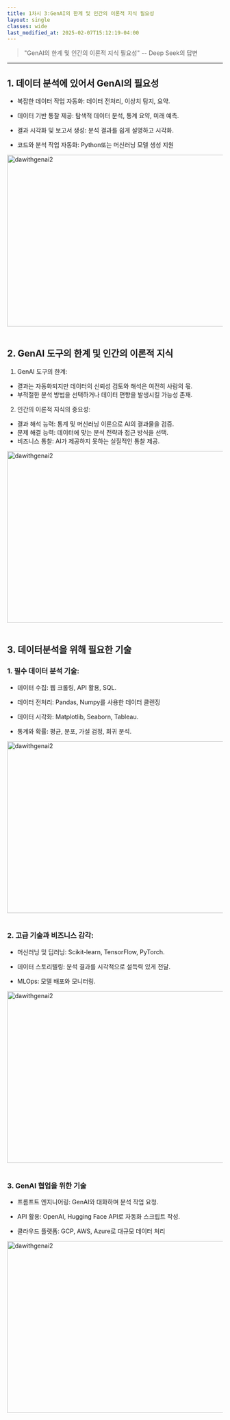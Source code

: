 ```yaml
---
title: 1차시 3:GenAI의 한계 및 인간의 이론적 지식 필요성
layout: single
classes: wide
last_modified_at: 2025-02-07T15:12:19-04:00
---
```


> "GenAI의 한계 및 인간의 이론적 지식 필요성" -- Deep Seek의 답변

---

## 1. 데이터 분석에 있어서 GenAI의 필요성
- 복잡한 데이터 작업 자동화: 
	데이터 전처리, 이상치 탐지, 요약.

- 데이터 기반 통찰 제공: 
	탐색적 데이터 분석, 통계 요약, 미래 예측.

- 결과 시각화 및 보고서 생성: 
	분석 결과를 쉽게 설명하고 시각화.

- 코드와 분석 작업 자동화: 
	Python또는 머신러닝 모델 생성 지원

<!-- 사이즈 조정시, 이미지를 삽입하려면 assets/images에 이미지를 넣고 이미지명을 이곳에 기재 -->
<img src="{{ site.url }}{{ site.baseurl }}/assets/images/genAI_function.jpg" alt="dawithgenai2" width="600" height="400">
<!-- <br>태그는 줄바꿈 삽입 -->
<br>
<br>

## 2. GenAI 도구의 한계 및 인간의 이론적 지식
1. GenAI 도구의 한계: 
- 결과는 자동화되지만 데이터의 신뢰성 검토와 해석은 여전히 사람의 몫.
- 부적절한 분석 방법을 선택하거나 데이터 편향을 발생시킬 가능성 존재.


2. 인간의 이론적 지식의 중요성:
- 결과 해석 능력: 
	통계 및 머신러닝 이론으로 AI의 결과물을 검증.
- 문제 해결 능력: 
	데이터에 맞는 분석 전략과 접근 방식을 선택.
- 비즈니스 통찰: 
	AI가 제공하지 못하는 실질적인 통찰 제공.

<!-- 사이즈 조정시, 이미지를 삽입하려면 assets/images에 이미지를 넣고 이미지명을 이곳에 기재 -->
<img src="{{ site.url }}{{ site.baseurl }}/assets/images/human_function.jpg" alt="dawithgenai2" width="600" height="400">
<br>
<br>

## 3. 데이터분석을 위해 필요한 기술
### 1. 필수 데이터 분석 기술:

- 데이터 수집: 
   웹 크롤링, API 활용, SQL.

- 데이터 전처리: 
	Pandas, Numpy를 사용한 데이터 클렌징

- 데이터 시각화: 
	Matplotlib, Seaborn, Tableau.

- 통계와 확률:
	 평균, 분포, 가설 검정, 회귀 분석.

<!-- 사이즈 조정시, 이미지를 삽입하려면 assets/images에 이미지를 넣고 이미지명을 이곳에 기재 -->
<img src="{{ site.url }}{{ site.baseurl }}/assets/images/da_basic.jpg" alt="dawithgenai2" width="600" height="400">
<br>
<br>

### 2. 고급 기술과 비즈니스 감각:

- 머신러닝 및 딥러닝: 
	Scikit-learn, TensorFlow, PyTorch.

- 데이터 스토리텔링: 
	분석 결과를 시각적으로 설득력 있게 전달.

- MLOps: 
	모델 배포와 모니터링.

<!-- 사이즈 조정시, 이미지를 삽입하려면 assets/images에 이미지를 넣고 이미지명을 이곳에 기재 -->
<img src="{{ site.url }}{{ site.baseurl }}/assets/images/da_intermediate.jpg" alt="dawithgenai2" width="600" height="400">
<br>
<br>

### 3. GenAI 협업을 위한 기술

- 프롬프트 엔지니어링: 
	GenAI와 대화하며 분석 작업 요청.

- API 활용: 
	OpenAI, Hugging Face API로 자동화
	 스크립트 작성.

- 클라우드 플랫폼: 
	GCP, AWS, Azure로 대규모 데이터 처리


<!-- 사이즈 조정시, 이미지를 삽입하려면 assets/images에 이미지를 넣고 이미지명을 이곳에 기재 -->
<img src="{{ site.url }}{{ site.baseurl }}/assets/images/genai_cowork.jpg" alt="dawithgenai2" width="600" height="400">
<br>
<br>